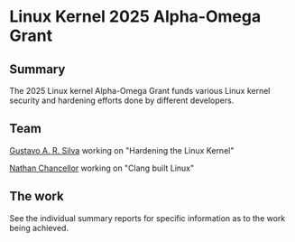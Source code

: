 # Linux Kernel 2025 Alpha-Omega Grant

## Summary
The 2025 Linux kernel Alpha-Omega Grant funds various Linux kernel security and hardening efforts done by different developers.

## Team
[Gustavo A. R. Silva](https://embeddedor.com/) working on "Hardening the Linux Kernel"

[Nathan Chancellor](https://nathanchance.dev/) working on "Clang built Linux"

## The work
See the individual summary reports for specific information as to the work being achieved.
